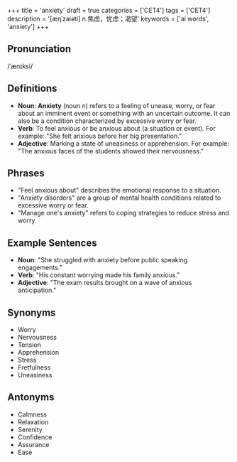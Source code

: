 +++
title = 'anxiety'
draft = true
categories = ['CET4']
tags = ['CET4']
description = '[æŋˈzaiəti] n.焦虑，忧虑；渴望'
keywords = ['ai words', 'anxiety']
+++

## Pronunciation
/ˈænɪksi/

## Definitions
- **Noun**: **Anxiety** (noun n) refers to a feeling of unease, worry, or fear about an imminent event or something with an uncertain outcome. It can also be a condition characterized by excessive worry or fear.
- **Verb**: To feel anxious or be anxious about (a situation or event). For example: "She felt anxious before her big presentation."
- **Adjective**: Marking a state of uneasiness or apprehension. For example: "The anxious faces of the students showed their nervousness."

## Phrases
- "Feel anxious about" describes the emotional response to a situation.
- "Anxiety disorders" are a group of mental health conditions related to excessive worry or fear.
- "Manage one's anxiety" refers to coping strategies to reduce stress and worry.

## Example Sentences
- **Noun**: "She struggled with anxiety before public speaking engagements."
- **Verb**: "His constant worrying made his family anxious."
- **Adjective**: "The exam results brought on a wave of anxious anticipation."

## Synonyms
- Worry
- Nervousness
- Tension
- Apprehension
- Stress
- Fretfulness
- Uneasiness

## Antonyms
- Calmness
- Relaxation
- Serenity
- Confidence
- Assurance
- Ease

